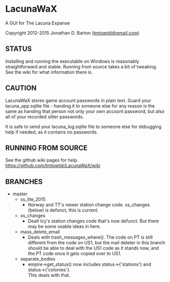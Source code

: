 LacunaWaX
=========

A GUI for The Lacuna Expanse

Copyright 2012-2015 Jonathan D. Barton (tmtowtdi@gmail.com) 

STATUS
------
Installing and running the executable on Windows is reasonably straightforward and stable.
Running from source takes a bit of tweaking.  See the wiki for what information there is.

CAUTION
-------
LacunaWaX stores game account passwords in plain text.  Guard your lacuna\_app.sqlite file \- handing it to someone else for any reason is the same as handing that person not only your own account password, but also all of your recorded sitter passwords.

It is safe to send your lacuna\_log.sqlite file to someone else for debugging help if needed, as it contains no passwords.

RUNNING FROM SOURCE
-------------------
See the github wiki pages for help.  https://github.com/tmtowtdi/LacunaWaX/wiki

BRANCHES
--------
- master
    - ss_lite_2015
        - Norway and TT's newer station change code.  ss_changes (below) is defunct, this 
          is current.
    - ss_changes
        - Dealt Icy's station changes code that's now defunct.  But there may be some 
          usable ideas in here.
    - mass_delete_email
        - Deals with trash_messages_where().  The code on PT is still different from the 
          code on US1, but the mail deleter in this branch should be able to deal with the 
          US1 code as it stands now, and the PT code once it gets copied over to US1.
    - separate_bodies
        - empire->get_status() now includes status->{'stations'} and status->{'colonies'}.  
          This deals with that.


